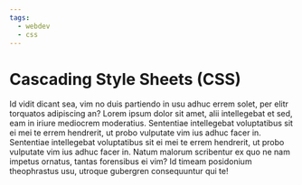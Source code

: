 ```yaml
---
tags:
  - webdev
  - css
---
```


# Cascading Style Sheets (CSS)


Id vidit dicant sea, vim no duis partiendo in usu adhuc errem solet, per elitr torquatos adipiscing an? Lorem ipsum dolor sit amet, alii intellegebat et sed, eam in iriure mediocrem moderatius. Sententiae intellegebat voluptatibus sit ei mei te errem hendrerit, ut probo vulputate vim ius adhuc facer in. Sententiae intellegebat voluptatibus sit ei mei te errem hendrerit, ut probo vulputate vim ius adhuc facer in. Natum malorum scribentur ex quo ne nam impetus ornatus, tantas forensibus ei vim? Id timeam posidonium theophrastus usu, utroque gubergren consequuntur qui te!


